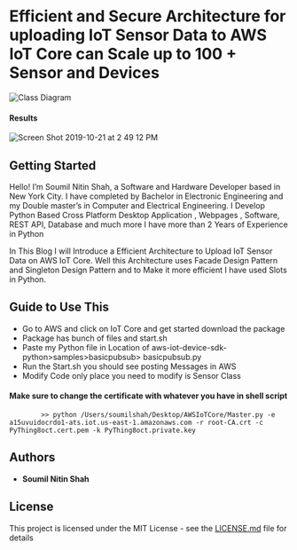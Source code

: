 
# Efficient and Secure Architecture for uploading IoT Sensor Data to AWS IoT Core can Scale up to 100 + Sensor and Devices


![Class Diagram ](https://user-images.githubusercontent.com/39345855/67233717-c5b36300-f411-11e9-92ed-ea5d2653fcd6.png)


#### Results
![Screen Shot 2019-10-21 at 2 49 12 PM](https://user-images.githubusercontent.com/39345855/67233886-0f9c4900-f412-11e9-9700-a5df98423ae7.png)


## Getting Started

Hello! I’m Soumil Nitin Shah, a Software and Hardware Developer based in New York City. I have completed by Bachelor in Electronic Engineering and my Double master’s in Computer and Electrical Engineering. I Develop Python Based Cross Platform Desktop Application , Webpages , Software, REST API, Database and much more I have more than 2 Years of Experience in Python

In This Blog I will Introduce a Efficient Architecture to Upload IoT Sensor Data on AWS IoT Core. Well this Architecture uses Facade Design Pattern and Singleton Design Pattern and to Make it more efficient I have used Slots in Python.

## Guide to Use This 
* Go to AWS and click on IoT Core and get started download the package 
* Package has bunch of files and start.sh 
* Paste my Python file in Location of aws-iot-device-sdk-python>samples>basicpubsub> basicpubsub.py
* Run the Start.sh you should see posting Messages in AWS 
* Modify Code only place you need to modify is Sensor Class 

#### Make sure to change the certificate with whatever you have in shell script 
```
        >> python /Users/soumilshah/Desktop/AWSIoTCore/Master.py -e a15uvuidocrdo1-ats.iot.us-east-1.amazonaws.com -r root-CA.crt -c PyThing8oct.cert.pem -k PyThing8oct.private.key

```


## Authors

* **Soumil Nitin Shah** 

## License

This project is licensed under the MIT License - see the [LICENSE.md](LICENSE.md) file for details

